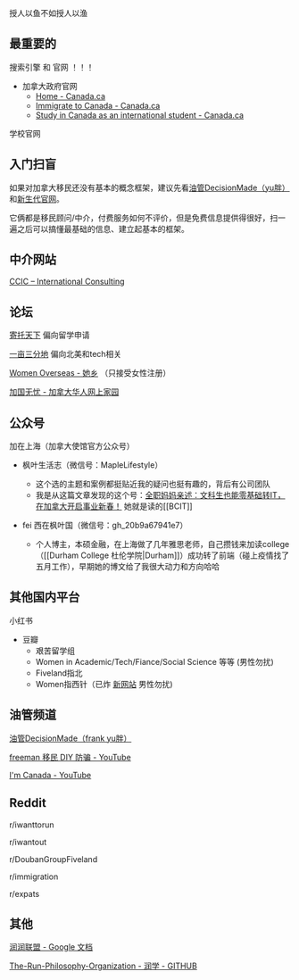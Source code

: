 授人以鱼不如授人以渔



## 最重要的

搜索引擎 和 官网 ！！！

- 加拿大政府官网
	- [Home - Canada.ca](https://www.canada.ca/en.html)
	- [Immigrate to Canada - Canada.ca](https://www.canada.ca/en/immigration-refugees-citizenship/services/immigrate-canada.html)
	- [Study in Canada as an international student - Canada.ca](https://www.canada.ca/en/immigration-refugees-citizenship/services/study-canada.html)

学校官网

## 入门扫盲

如果对加拿大移民还没有基本的概念框架，建议先看[油管DecisionMade（yu胖）](https://www.youtube.com/c/DecisionMade)和[新生代官网](https://eoivisa.com/)。

它俩都是移民顾问/中介，付费服务如何不评价，但是免费信息提供得很好，扫一遍之后可以搞懂最基础的信息、建立起基本的框架。


<!--- 「yu 胖移民第一定理」-->

<!--目前任何加拿大移民项目，都无法同时满足“速度快”、“能省钱”“低风险”这三个特性。-->

## 中介网站

[CCIC – International Consulting](https://www.ccinternational.ca/)


## 论坛

[寄托天下](https://www.gter.net/) 偏向留学申请

[一亩三分地](https://www.1point3acres.com/bbs/) 偏向北美和tech相关

[Women Overseas - 她乡](https://womenoverseas.com/) （只接受女性注册）

[加国无忧 - 加拿大华人网上家园](https://www.51.ca/)

## 公众号

加在上海（加拿大使馆官方公众号）

- 枫叶生活志（微信号：MapleLifestyle）
	- 这个选的主题和案例都挺贴近我的疑问也挺有趣的，背后有公司团队
	- 我是从这篇文章发现的这个号：[全职妈妈亲述：文科生也能零基础转IT，在加拿大开启事业新春！](https://mp.weixin.qq.com/s/n6nFEFiCOOXTvH0BhACIAw) 她就是读的[[BCIT]]

- fei 西在枫叶国（微信号：gh_20b9a67941e7）
	- 个人博主，本硕金融，在上海做了几年雅思老师，自己攒钱来加读college（[[Durham College 杜伦学院|Durham]]）成功转了前端（碰上疫情找了五月工作），早期她的博文给了我很大动力和方向哈哈

## 其他国内平台

小红书

- 豆瓣
	- 艰苦留学组
	- Women in Academic/Tech/Fiance/Social Science 等等 (男性勿扰)
	- Fiveland指北
	- Women指西针（已炸 [新网站](https://sherooc.club/) 男性勿扰)


## 油管频道
[油管DecisionMade（frank yu胖）](https://www.youtube.com/c/DecisionMade)

[freeman 移民 DIY 防骗 - YouTube](https://www.youtube.com/c/freemanyimin)

[I'm Canada - YouTube](https://www.youtube.com/c/ImCanada)


## Reddit
r/iwanttorun

r/iwantout

r/DoubanGroupFiveland

r/immigration

r/expats



## 其他

[润润联盟 - Google 文档](https://docs.google.com/document/d/17bYHPvOUbA2ElMnc55_Jy2A39syFRwvg9HBEon3aAJ4/edit)

[The-Run-Philosophy-Organization - 润学 - GITHUB](https://github.com/The-Run-Philosophy-Organization/run)
